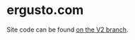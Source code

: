 # ergusto.com

Site code can be found [on the V2 branch](https://github.com/ergusto/ergusto.github.io/tree/v2).